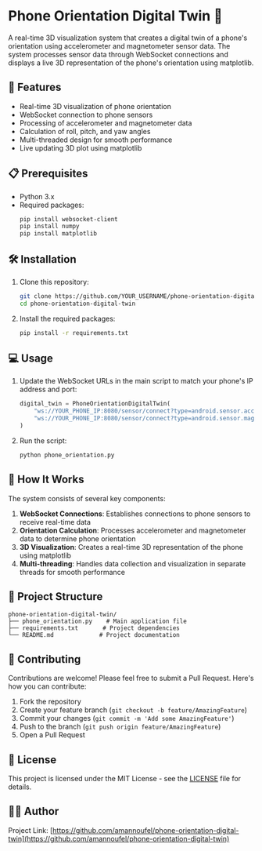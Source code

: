 # Phone Orientation Digital Twin 📱

A real-time 3D visualization system that creates a digital twin of a phone's orientation using accelerometer and magnetometer sensor data. The system processes sensor data through WebSocket connections and displays a live 3D representation of the phone's orientation using matplotlib.


## 🚀 Features

- Real-time 3D visualization of phone orientation
- WebSocket connection to phone sensors
- Processing of accelerometer and magnetometer data
- Calculation of roll, pitch, and yaw angles
- Multi-threaded design for smooth performance
- Live updating 3D plot using matplotlib

## 📋 Prerequisites

- Python 3.x
- Required packages:
  ```bash
  pip install websocket-client
  pip install numpy
  pip install matplotlib
  ```

## 🛠️ Installation

1. Clone this repository:
   ```bash
   git clone https://github.com/YOUR_USERNAME/phone-orientation-digital-twin.git
   cd phone-orientation-digital-twin
   ```

2. Install the required packages:
   ```bash
   pip install -r requirements.txt
   ```

## 💻 Usage

1. Update the WebSocket URLs in the main script to match your phone's IP address and port:
   ```python
   digital_twin = PhoneOrientationDigitalTwin(
       "ws://YOUR_PHONE_IP:8080/sensor/connect?type=android.sensor.accelerometer",
       "ws://YOUR_PHONE_IP:8080/sensor/connect?type=android.sensor.magnetic_field"
   )
   ```

2. Run the script:
   ```bash
   python phone_orientation.py
   ```

## 🔧 How It Works

The system consists of several key components:

1. **WebSocket Connections**: Establishes connections to phone sensors to receive real-time data
2. **Orientation Calculation**: Processes accelerometer and magnetometer data to determine phone orientation
3. **3D Visualization**: Creates a real-time 3D representation of the phone using matplotlib
4. **Multi-threading**: Handles data collection and visualization in separate threads for smooth performance

## 📁 Project Structure

```
phone-orientation-digital-twin/
├── phone_orientation.py    # Main application file
├── requirements.txt       # Project dependencies
└── README.md             # Project documentation
```

## 🤝 Contributing

Contributions are welcome! Please feel free to submit a Pull Request. Here's how you can contribute:

1. Fork the repository
2. Create your feature branch (`git checkout -b feature/AmazingFeature`)
3. Commit your changes (`git commit -m 'Add some AmazingFeature'`)
4. Push to the branch (`git push origin feature/AmazingFeature`)
5. Open a Pull Request

## 📝 License

This project is licensed under the MIT License - see the [LICENSE](LICENSE) file for details.

## 👨‍💻 Author

Project Link: [https://github.com/amannoufel/phone-orientation-digital-twin](https://github.com/amannoufel/phone-orientation-digital-twin)

